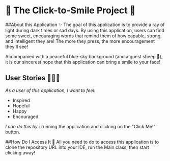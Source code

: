 # 🥰 The Click-to-Smile Project 🥰

##About this Application ✨
 The goal of this application is to provide a ray of light during dark times or sad days. By using this application, users
 can find some sweet, encouraging words that remind them of how capable, strong, and intelligent they are!
  The more they press, the more encouragement they'll see! 
 
 Accompanied with a peaceful blue-sky background (and a guest sheep 🐑), it is our sincerest hope that 
 this application can bring a smile to your face!  
 
 ## User Stories 💁🏼‍♀️
 _As a user of this application, I want to feel_:
 * Inspired
 * Hopeful
 * Happy
 * Encouraged
 
 _I can do this by_ : running the application and clicking on the "Click Me!" button. 


 ##How Do I Access It 🤔
 All you need to do to access this application is to clone the repository URL into your IDE, run the Main class, 
 then start clicking away! 
  
 

 
 
